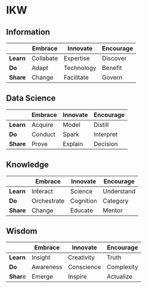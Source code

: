 

# IKW

## Information

|           | Embrace     | Innovate   | Encourage  |
| --------- | ----------- | ---------- | ---------- |
| **Learn** | Collabate   | Expertise  | Discover   |
| **Do**    | Adapt       | Technology | Benefit    |
| **Share** | Change      | Facilitate | Govern     |

## Data Science

|           | Embrace     | Innovate   | Encourage  |
| --------- | ----------- | ---------- | ---------- |
| **Learn** | Acquire    | Model       | Distill    |
| **Do**    | Conduct    | Spark       | Interpret  |
| **Share** | Prove      | Explain     | Decision   |

## Knowledge

|           | Embrace     | Innovate   | Encourage  |
| --------- | ----------- | ---------- | ---------- |
| **Learn** | Interact    | Science    | Understand |
| **Do**    | Orchestrate | Cognition  | Category   |
| **Share** | Change      | Educate    | Mentor     |

## Wisdom

|           | Embrace     | Innovate   | Encourage  |
| --------- | ----------- | ---------- | ---------- |
| **Learn** | Insight     | Creativity | Truth      |
| **Do**    | Awareness   | Conscience | Complexity |
| **Shar**e | Emerge      | Inspire    | Actualize  |